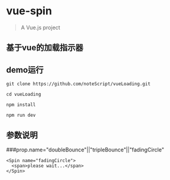 # vue-spin

> A Vue.js project

## 基于vue的加载指示器

## demo运行

```
git clone https://github.com/noteScript/vueLoading.git

cd vueLoading

npm install

npm run dev

```

## 参数说明
###prop.name="doubleBounce"||"tripleBounce"||"fadingCircle"

```
<Spin name="fadingCircle">
  <span>please wait...</span>
</Spin>
```
